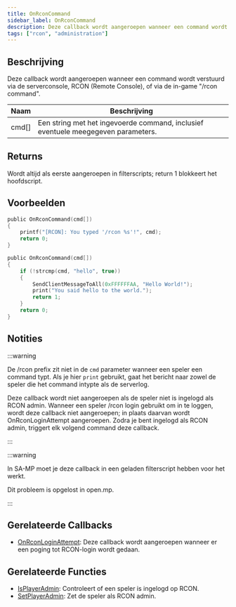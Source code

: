```yaml
---
title: OnRconCommand
sidebar_label: OnRconCommand
description: Deze callback wordt aangeroepen wanneer een command wordt verstuurd via de serverconsole, RCON of via de in-game "/rcon command".
tags: ["rcon", "administration"]
---
```


## Beschrijving

Deze callback wordt aangeroepen wanneer een command wordt verstuurd via de serverconsole, RCON (Remote Console), of via de in-game "/rcon command".

| Naam  | Beschrijving                                                                        |
| ----- | ----------------------------------------------------------------------------------- |
| cmd[] | Een string met het ingevoerde command, inclusief eventuele meegegeven parameters.   |

## Returns

Wordt altijd als eerste aangeroepen in filterscripts; return 1 blokkeert het hoofdscript.

## Voorbeelden

```c
public OnRconCommand(cmd[])
{
    printf("[RCON]: You typed '/rcon %s'!", cmd);
    return 0;
}

public OnRconCommand(cmd[])
{
    if (!strcmp(cmd, "hello", true))
    {
        SendClientMessageToAll(0xFFFFFFAA, "Hello World!");
        print("You said hello to the world.");
        return 1;
    }
    return 0;
}
```

## Notities

:::warning

De /rcon prefix zit niet in de `cmd` parameter wanneer een speler een command typt. Als je hier `print` gebruikt, gaat het bericht naar zowel de speler die het command intypte als de serverlog.

Deze callback wordt niet aangeroepen als de speler niet is ingelogd als RCON admin. Wanneer een speler /rcon login gebruikt om in te loggen, wordt deze callback niet aangeroepen; in plaats daarvan wordt OnRconLoginAttempt aangeroepen. Zodra je bent ingelogd als RCON admin, triggert elk volgend command deze callback.

:::

:::warning

In SA-MP moet je deze callback in een geladen filterscript hebben voor het werkt.

Dit probleem is opgelost in open.mp.

:::

## Gerelateerde Callbacks

- [OnRconLoginAttempt](OnRconLoginAttempt): Deze callback wordt aangeroepen wanneer er een poging tot RCON-login wordt gedaan.

## Gerelateerde Functies

- [IsPlayerAdmin](../functions/IsPlayerAdmin): Controleert of een speler is ingelogd op RCON.
- [SetPlayerAdmin](../functions/SetPlayerAdmin): Zet de speler als RCON admin.

